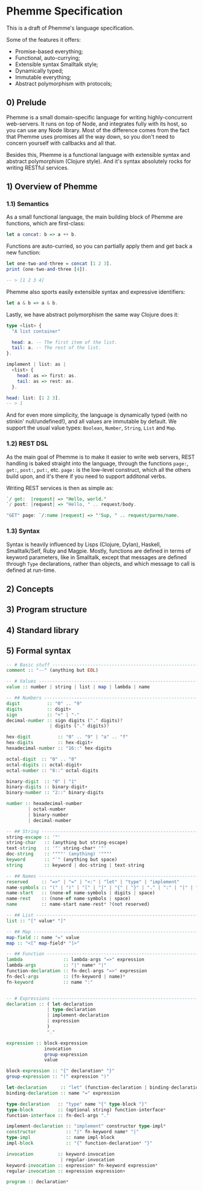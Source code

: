 # Phemme Specification

This is a draft of Phemme's language specification.

Some of the features it offers:

  - Promise-based everything;
  - Functional, auto-currying;
  - Extensible syntax Smalltalk style;
  - Dynamically typed;
  - Immutable everything;
  - Abstract polymorphism with protocols;


## 0) Prelude

Phemme is a small domain-specific language for writing highly-concurrent
web-servers. It runs on top of Node, and integrates fully with its host,
so you can use any Node library. Most of the difference comes from the
fact that Phemme uses promises all the way down, so you don't need to
concern yourself with callbacks and all that.

Besides this, Phemme is a functional language with extensible syntax and
abstract polymorphism (Clojure style). And it's syntax absolutely rocks
for writing RESTful services.


## 1) Overview of Phemme

### 1.1) Semantics

As a small functional language, the main building block of Phemme are
functions, which are first-class:

```hs
let a concat: b => a ++ b.
```

Functions are auto-curried, so you can partially apply them and get back
a new function:

```hs
let one-two-and-three = concat [1 2 3].
print (one-two-and-three [4]).

-- > [1 2 3 4]
```

Phemme also sports easily extensible syntax and expressive identifiers:

```hs
let a & b => a & b.
```

Lastly, we have abstract polymorphism the same way Clojure does it:

```hs
type <list> {
  "A list container"

  head: a. -- The first item of the list.
  tail: a. -- The rest of the list.
}.

implement | list: as |
  <list> {
    head: as => first: as.
    tail: as => rest: as.
  }.

head: list: [1 2 3].
-- > 1
```

And for even more simplicity, the language is dynamically typed (with no
stinkin' null/undefined!), and all values are immutable by default. We
support the usual value types: `Boolean`, `Number`, `String`, `List` and
`Map`.


### 1.2) REST DSL

As the main goal of Phemme is to make it easier to write web servers,
REST handling is baked straight into the language, through the functions
`page:`, `get:`, `post:`, `put:`, etc. `page:` is the low-level
construct, which all the others build upon, and it's there if you need
to support additonal verbs.

Writing REST services is then as simple as:

```hs
`/ get:  |request| => "Hello, world."
`/ post: |request| => "Hello, " .. request/body.

"GET" page: `/:name |request| => "'Sup, " .. request/parms/name.
```


### 1.3) Syntax

Syntax is heavily influenced by Lisps (Clojure, Dylan), Haskell,
Smalltalk/Self, Ruby and Magpie. Mostly, functions are defined in terms
of keyword parameters, like in Smalltalk, except that messages are
defined through `Type` declarations, rather than objects, and which
message to call is defined at run-time.



## 2) Concepts

## 3) Program structure

## 4) Standard library

## 5) Formal syntax

```hs
-- # Basic stuff -------------------------------------------------------
comment :: "--" (anything but EOL)

-- # Values ------------------------------------------------------------
value :: number | string | list | map | lambda | name

-- ## Numbers ----------------------------------------------------------
digit          :: "0" .. "9"
digits         :: digit+
sign           :: "+" | "-"
decimal-number :: sign digits ("." digits)?
                | digits ("." digits)?

hex-digit          :: "0" .. "9" | "a" .. "f"
hex-digits         :: hex-digit+
hexadecimal-number :: "16::" hex-digits

octal-digit  :: "0" .. "8"
octal-digits :: octal-digit+
octal-number :: "8::" octal-digits

binary-digit  :: "0" | "1"
binary-digits :: binary-digit+
binary-number :: "2::" binary-digits

number :: hexadecimal-number
        | octal-number
        | binary-number
        | decimal-number

-- ## String -----------------------------------------------------------
string-escape :: '"'
string-char   :: (anything but string-escape)
text-string   :: '"' string-char* '"'
doc-string    :: '"""' (anything) '"""'
keyword       :: "`" (anything but space)
string        :: keyword | doc-string | text-string

-- ## Names ------------------------------------------------------------
reserved     :: "=>" | "=" | "<:" | "let" | "type" | "implement"
name-symbols :: "(" | ")" | "[" | "]" | "{" | "}" | "." | ":" | "|" | "`"
name-start   :: (none-of name-symbols | digits | space)
name-rest    :: (none-of name-symbols | space)
name         :: name-start name-rest* ?(not reserved)

-- ## List -------------------------------------------------------------
list :: "[" value* "]"

-- ## Map --------------------------------------------------------------
map-field :: name "=" value
map :: "<[" map-field* "]>"

-- ## Function ---------------------------------------------------------
lambda               :: lambda-args "=>" expression
lambda-args          :: "|" name* "|"
function-declaration :: fn-decl-args "=>" expression
fn-decl-args         :: (fn-keyword | name)*
fn-keyword           :: name ":"


-- # Expressions -------------------------------------------------------
declaration :: ( let-declaration
               | type-declaration
               | implement-declaration
               | expression
               )
               "."

expression :: block-expression
              invocation
              group-expression
              value

block-expression :: "{" declaration* "}"
group-expression :: "(" expression ")"

let-declaration     :: "let" (function-declaration | binding-declaration)
binding-declaration :: name "=" expression

type-declaration   :: "type" name "{" type-block "}"
type-block         :: (optional string) function-interface*
function-interface :: fn-decl-args "."

implement-declaration :: "implement" constructor type-impl*
constructor           :: "|" fn-keyword name* "|"
type-impl             :: name impl-block
impl-block            :: "{" function-declaration* "}"

invocation         :: keyword-invocation
                    | regular-invocation
keyword-invocation :: expression* fn-keyword expression*
regular-invocation :: expression expression+

program :: declaration*
```
